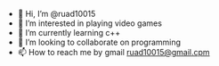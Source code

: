 - 👋 Hi, I’m @ruad10015
- 👀 I’m interested in playing video games
- 🌱 I’m currently learning c++
- 💞️ I’m looking to collaborate on programming
- 📫 How to reach me by gmail ruad10015@gmail.cpm

<!---
ruad10015/ruad10015 is a ✨ special ✨ repository because its `README.md` (this file) appears on your GitHub profile.
You can click the Preview link to take a look at your changes.
--->
